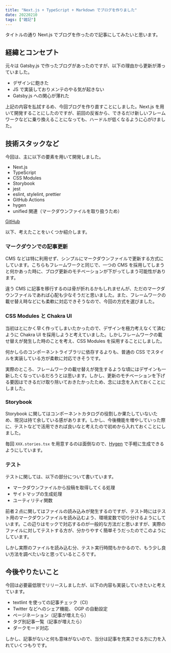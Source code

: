 ```yaml
---
title: "Next.js + TypeScript + Markdown でブログを作りました"
date: 20220210
tags: ["雑記"]
---
```

タイトルの通り Next.js でブログを作ったので記事にしてみたいと思います。

## 経緯とコンセプト
元々は Gatsby.js で作ったブログがあったのですが、以下の理由から更新が滞っていました。

- デザインに飽きた
- JS で実装しておりメンテのやる気が起きない
- Gatsby.js への関心が薄れた

上記の内容を払拭するめ、今回ブログを作り直すことにしました。Next.js を用いて開発することにしたのですが、前回の反省から、できるだけ新しいフレームワークなどに乗り換えることになっても、ハードルが低くなるように心がけました。

## 技術スタックなど
今回は、主に以下の要素を用いて開発しました。

- Next.js
- TypeScript
- CSS Modules
- Storybook
- jest
- eslint, stylelint, prettier
- GitHub Actions
- hygen
- unified 関連（マークダウンファイルを取り扱うため）

[GitHub](https://github.com/hirokifj/blog)

以下、考えたことをいくつか紹介します。

### マークダウンでの記事更新
CMS などは特に利用せず、シンプルにマークダウンファイルで更新する方式にしています。こちらもフレームワークと同じで、一つの CMS を採用してしまうと何かあった時に、ブログ更新のモチベーションが下がってしまう可能性があります。

違う CMS に記事を移行するのは骨が折れるかもしれませんが、ただのマークダウンファイルであれば心配も少なそうだと思いました。また、フレームワークの載せ替え時などにも柔軟に対応できそうなので、今回の方式を選びました。

### CSS Modules と Chakra UI
当初はとにかく早く作ってしまいたかったので、デザインを極力考えなくて済むように Chakra UI を採用しようと考えていました。しかしフレームワークの載せ替えが発生した時のことを考え、CSS Modules を採用することにしました。

何かしらのコンポーネントライブラリに依存するよりも、普通の CSS でスタイルを実装している方が柔軟に対応できそうです。

実際のところ、フレームワークの載せ替えが発生するような頃にはデザインも一新したくなっているだろうとは思います。しかし、更新のモチベーションを下げる要因はできるだけ取り除いておきたかったため、念には念を入れておくことにしました。

### Storybook
Storybook に関してはコンポーネントカタログの役割しか果たしていないため、現況は持て余している感があります。しかし、今後機能を増やしていった際に、テストなどで活用できれば良いなと考えたので初めから入れておくことにしました。

毎回 `XXX.stories.tsx` を用意するのは面倒なので、[Hygen](https://www.hygen.io/) で手軽に生成できるようにしています。

### テスト
テストに関しては、以下の部分について書いています。

- マークダウンファイルから投稿を取得してくる処理
- サイトマップの生成処理
- ユーティリティ関数

前者２点に関してはファイルの読み込みが発生するのですが、テスト時にはテスト用のマークダウンファイルを読み込むよう、環境変数で切り分けるようにしています。この辺りはモックで対応するのが一般的な方法だと思いますが、実際のファイルに対してテストする方が、分かりやすく簡単そうだったのでこのようにしています。

しかし実際のファイルを読み込む分、テスト実行時間もかかるので、もう少し良い方法を調べたいなと思っているところです。

## 今後やりたいこと
今回は必要最低限でリリースしましたが、以下の内容も実装していきたいと考えています。

- textlint を使っての記事チェック（CI）
- Twitter などへのシェア機能、 OGP の自動設定
- ページネーション（記事が増えたら）
- タグ別記事一覧（記事が増えたら）
- ダークモード対応

しかし、記事がないと何も意味がないので、当分は記事を充実させる方に力を入れていくつもりです。
